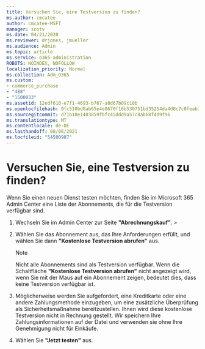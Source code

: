 ```yaml
---
title: Versuchen Sie, eine Testversion zu finden?
ms.author: cmcatee
author: cmcatee-MSFT
manager: scotv
ms.date: 04/21/2020
ms.reviewer: drjones, jmueller
ms.audience: Admin
ms.topic: article
ms.service: o365-administration
ROBOTS: NOINDEX, NOFOLLOW
localization_priority: Normal
ms.collection: Adm_O365
ms.custom:
- commerce_purchase
- "488"
- "1500033"
ms.assetid: 12edf610-e7f1-4693-b767-a8d67b09c10b
ms.openlocfilehash: 9fc510bd8ab65e4e8670f16b530751bd35254da4d8c7c0feab3cfbf1d0e24303
ms.sourcegitcommit: d71b18e1403859fbfc45ddd9a57c8ab68f4d9f96
ms.translationtype: MT
ms.contentlocale: de-DE
ms.lasthandoff: 08/06/2021
ms.locfileid: "54500987"
---
```

# <a name="trying-to-find-a-trial"></a>Versuchen Sie, eine Testversion zu finden?

Wenn Sie einen neuen Dienst testen möchten, finden Sie im Microsoft 365 Admin Center eine Liste der Abonnements, die für die Testversion verfügbar sind.
  
1. Wechseln Sie im Admin Center zur Seite **"Abrechnungskauf".** \> [](https://go.microsoft.com/fwlink/p/?linkid=868433)

2. Wählen Sie das Abonnement aus, das Ihre Anforderungen erfüllt, und wählen Sie dann  **"Kostenlose Testversion abrufen"** aus.

    > [!NOTE]
    > Nicht alle Abonnements sind als Testversion verfügbar. Wenn die Schaltfläche **"Kostenlose Testversion abrufen"** nicht angezeigt wird, wenn Sie mit der Maus auf ein Abonnement zeigen, bedeutet dies, dass keine Testversion verfügbar ist.
  
3. Möglicherweise werden Sie aufgefordert, eine Kreditkarte oder eine andere Zahlungsmethode einzugeben, um eine zusätzliche Überprüfung als Sicherheitsmaßnahme bereitzustellen. Ihnen wird diese kostenlose Testversion nicht in Rechnung gestellt. Wir speichern Ihre Zahlungsinformationen auf der Datei und verwenden sie ohne Ihre Genehmigung nicht für Einkäufe.

4. Wählen Sie **"Jetzt testen"** aus.